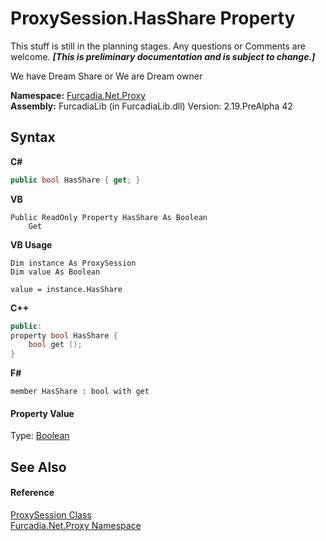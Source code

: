# ProxySession.HasShare Property 
This stuff is still in the planning stages. Any questions or Comments are welcome. _**\[This is preliminary documentation and is subject to change.\]**_

We have Dream Share or We are Dream owner

**Namespace:**&nbsp;<a href="N_Furcadia_Net_Proxy">Furcadia.Net.Proxy</a><br />**Assembly:**&nbsp;FurcadiaLib (in FurcadiaLib.dll) Version: 2.19.PreAlpha 42

## Syntax

**C#**<br />
``` C#
public bool HasShare { get; }
```

**VB**<br />
``` VB
Public ReadOnly Property HasShare As Boolean
	Get
```

**VB Usage**<br />
``` VB Usage
Dim instance As ProxySession
Dim value As Boolean

value = instance.HasShare

```

**C++**<br />
``` C++
public:
property bool HasShare {
	bool get ();
}
```

**F#**<br />
``` F#
member HasShare : bool with get

```


#### Property Value
Type: <a href="http://msdn2.microsoft.com/en-us/library/a28wyd50" target="_blank">Boolean</a>

## See Also


#### Reference
<a href="T_Furcadia_Net_Proxy_ProxySession">ProxySession Class</a><br /><a href="N_Furcadia_Net_Proxy">Furcadia.Net.Proxy Namespace</a><br />